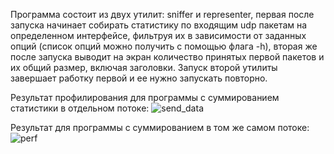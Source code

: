 Программа состоит из двух утилит: sniffer и representer, первая после запуска начинает собирать статистику по входящим udp пакетам на определенном интерфейсе, фильтруя их в зависимости от заданных опций (список опций можно получить с помощью флага -h), вторая же после запуска выводит на экран количество принятых первой пакетов и их общий размер, включая заголовки. Запуск второй утилиты завершает работку первой и ее нужно запускать повторно.

Результат профилирования для программы с суммированием статистики в отдельном потоке:
![send_data](https://github.com/Gorruy/sniffer/assets/83616301/ebbd39d4-9b4b-43dc-9e98-446f624f362c)

Результат для программы с суммированием в том же самом потоке:
![perf](https://github.com/Gorruy/sniffer/assets/83616301/4b3f2001-a987-4046-bedb-2029deab8e59)
